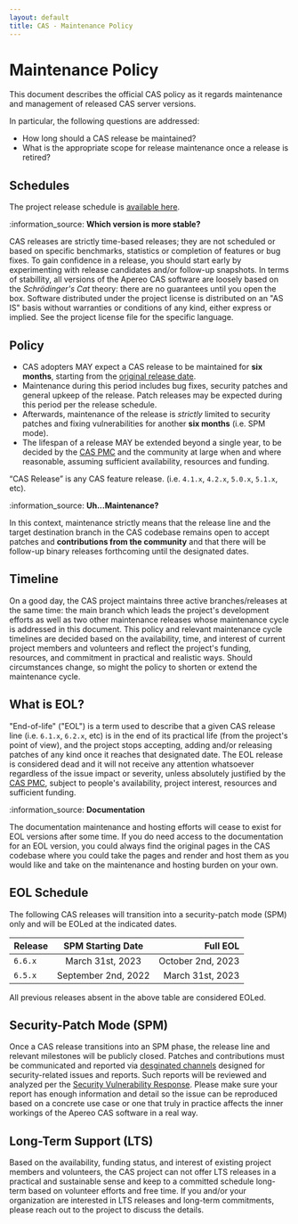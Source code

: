 ```yaml
---
layout: default
title: CAS - Maintenance Policy
---
```


# Maintenance Policy

This document describes the official CAS policy as it regards maintenance and management of released CAS server versions.

In particular, the following questions are addressed:

- How long should a CAS release be maintained?
- What is the appropriate scope for release maintenance once a release is retired?

## Schedules

The project release schedule is [available here](https://github.com/apereo/cas/milestones).

<div class="alert alert-info">:information_source: <strong>Which version is more stable?</strong><p>CAS releases are strictly time-based releases; they 
are not scheduled or based on specific benchmarks, statistics or completion of features or bug fixes. To gain confidence in a 
release, you should start early by experimenting with release candidates and/or follow-up snapshots.
In terms of stabillity, all versions of the Apereo CAS software are loosely based on the <i>Schrödinger's Cat</i> theory: there are no guarantees 
until you open the box. Software distributed under the project license is distributed on an "AS IS" basis without warranties or conditions 
of any kind, either express or implied. See the project license file for the specific language.
</p></div>

## Policy

- CAS adopters MAY expect a CAS release to be maintained for **six months**, starting from the [original release date](https://github.com/apereo/cas/releases).
- Maintenance during this period includes bug fixes, security patches and general upkeep of the release. Patch releases may be expected during this period per the release schedule.
- Afterwards, maintenance of the release is *strictly* limited to security patches and fixing vulnerabilities for another **six months** (i.e. SPM mode).
- The lifespan of a release MAY be extended beyond a single year, to be decided by the [CAS PMC](Project-Commitee.html) and the community at large when and where reasonable, assuming sufficient availability, resources and funding.

“CAS Release” is any CAS feature release. (i.e. `4.1.x`, `4.2.x`, `5.0.x`, `5.1.x`, etc).

<div class="alert alert-info">:information_source: <strong>Uh...Maintenance?</strong><p>
In this context, maintenance strictly means that the release line and the target destination branch in the CAS codebase remains open to
  accept patches and <strong>contributions from the community</strong> and that there will be follow-up binary releases forthcoming until the designated dates. 
</p></div>

## Timeline

On a good day, the CAS project maintains three active branches/releases at the same time: the main branch which leads the project's development efforts as well as two other maintenance releases whose maintenance cycle is addressed in this document. This policy and relevant maintenance cycle timelines are decided based on the availability, time, and interest of current project members and volunteers and reflect the project's funding, resources, and commitment in practical and realistic ways. Should circumstances change, so might the policy to shorten or extend the maintenance cycle.

## What is EOL?

"End-of-life" ("EOL") is a term used to describe that a given CAS release line (i.e. `6.1.x`, `6.2.x`, etc) is in the end of its practical life (from the project's point of view), and the project stops accepting, adding and/or releasing patches of any kind once it reaches that designated date. The EOL release is considered dead and it will not receive any attention whatsoever regardless of the issue impact or severity, unless absolutely justified by the [CAS PMC](Project-Commitee.html), subject to people's availability, project interest, resources and sufficient funding.

<div class="alert alert-info">:information_source: <strong>Documentation</strong><p>
The documentation maintenance and hosting efforts will cease to exist for EOL versions after some time. If you do need access to the documentation
for an EOL version, you could always find the original pages in the CAS codebase where you could take the pages and render and host
them as you would like and take on the maintenance and hosting burden on your own.
</p></div>

## EOL Schedule

The following CAS releases will transition into a security-patch mode (SPM) only and will be EOLed at the indicated dates.

| Release |  SPM Starting Date  |          Full EOL |
|---------|:-------------------:|------------------:|
| `6.6.x` |  March 31st, 2023   | October 2nd, 2023 |
| `6.5.x` | September 2nd, 2022 |  March 31st, 2023 |

All previous releases absent in the above table are considered EOLed.

## Security-Patch Mode (SPM)

Once a CAS release transitions into an SPM phase, the release line and relevant milestones will be publicly closed. Patches and contributions must be communicated and reported via [desginated channels](/cas/Mailing-Lists.html) designed for security-related issues and reports. Such reports will be reviewed and analyzed per the [Security Vulnerability Response](/cas/developer/Sec-Vuln-Response.html). Please make sure your report has enough information and detail so the issue can be reproduced based on a concrete use case or one that truly in practice affects the inner workings of the Apereo CAS software in a real way.

## Long-Term Support (LTS)

Based on the availability, funding status, and interest of existing project members and volunteers, the CAS project can not offer LTS releases in a practical and sustainable sense and keep to a committed schedule long-term based on volunteer efforts and free time. If you and/or your organization are interested in LTS releases and long-term commitments, please reach out to the project to discuss the details.
